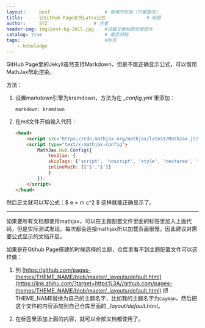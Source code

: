 ```yaml
---
layout:     post   				    # 使用的布局（不需要改）
title:      让GitHub Page支持Latex公式 				# 标题 
author:     SYZ					# 作者
header-img: img/post-bg-2015.jpg 	#这篇文章标题背景图片
catalog: true 						# 是否归档
tags:								#标签
    - knowledge
---
```

GitHub Page里的Jekyll虽然支持Markdown，但是不能正确显示公式，可以借用MathJax帮助渲染。

方法：

1. 设置markdown引擎为kramdown，方法为在 *_config.yml* 里添加：

   `markdown: kramdown`

2. 在md文件开始输入代码：

    ```html
    <head>
        <script src="https://cdn.mathjax.org/mathjax/latest/MathJax.js?config=TeX-AMS-MML_HTMLorMML" type="text/javascript"></script>
        <script type="text/x-mathjax-config">
            MathJax.Hub.Config({
                tex2jax: {
                skipTags: ['script', 'noscript', 'style', 'textarea', 'pre'],
                inlineMath: [['$','$']]
                }
            });
        </script>
    </head>
    ```

然后正文就可以写公式：$ e = m c^2 $ 这样就能正确显示了。

------

如果要所有文档都使用mathjax，可以在主题配置文件里面的<head>标签里加入上面代码，但是实际测试发现，每次都会连接mathjax所以加载页面很慢。因此建议对需要公式显示的文档开启。

如果是在Gtihub Page搭建的时候选择的主题，仓库里看不到主题配置文件可以这样做：

1. 到 [https://github.com/pages-themes/THEME_NAME/blob/master/_layouts/default.html](https://link.zhihu.com/?target=https%3A//github.com/pages-themes/THEME_NAME/blob/master/_layouts/default.html) 把THEME_NAME替换为自己的主题名字，比如我的主题名字为`Cayman`，然后把这个文件的内容添加到自己仓库里面的 *_layout/default.html*。

2. 在<head>标签里添加上面的内容，就可以全部文档都使用了。